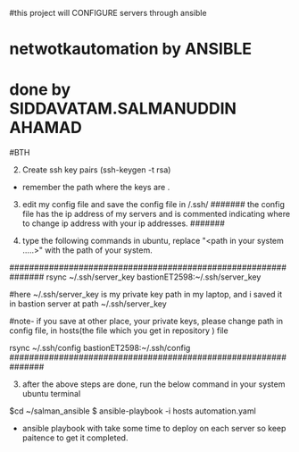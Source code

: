
#this project will CONFIGURE servers through ansible
# netwotkautomation by ANSIBLE
# done by SIDDAVATAM.SALMANUDDIN AHAMAD
#BTH 

2. Create ssh key pairs (ssh-keygen -t rsa) 
- remember the path where the keys are .

3. edit my config file and save the config file in /.ssh/
#######
the config file has the ip address of my servers and is commented indicating where to change ip address with your ip addresses.
#######

4. type the following commands in ubuntu, replace "<path in your system .....>" with the path of your system.

###############################################################
rsync  ~/.ssh/server_key  bastionET2598:~/.ssh/server_key

#here ~/.ssh/server_key is my private key path in my laptop, and i saved it in bastion server at path  ~/.ssh/server_key

#note- if you save at other place, your private keys, please change path in config file, in hosts(the file which you get in repository ) file 

rsync  ~/.ssh/config  bastionET2598:~/.ssh/config
###############################################################

3. after the above steps are done, run the below command in your system ubuntu terminal

$cd ~/salman_ansible
$ ansible-playbook -i hosts automation.yaml

- ansible playbook with take some time to deploy on each server so keep paitence to get it completed.
